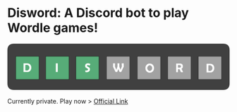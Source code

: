 # Disword: A Discord bot to play Wordle games!
![Logo](https://github.com/ArnavD74/Disword/blob/master/images/Logos/miniBanner-rounded.png?raw=true)


Currently private. Play now > [Official Link](https://discord.gg/F9PqRHHRcg)
